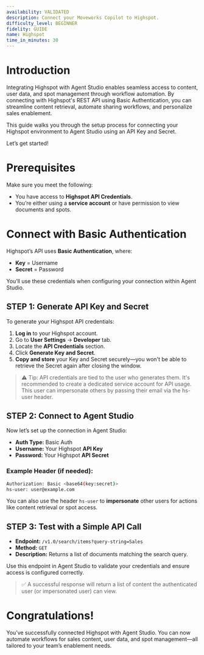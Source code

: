 ```yaml
---
availability: VALIDATED
description: Connect your Moveworks Copilot to Highspot.
difficulty_level: BEGINNER
fidelity: GUIDE
name: Highspot
time_in_minutes: 30
---
```


# Introduction

Integrating Highspot with Agent Studio enables seamless access to content, user data, and spot management through workflow automation. By connecting with Highspot's REST API using Basic Authentication, you can streamline content retrieval, automate sharing workflows, and personalize sales enablement.

This guide walks you through the setup process for connecting your Highspot environment to Agent Studio using an API Key and Secret.

Let’s get started!

# **Prerequisites**

Make sure you meet the following:

- You have access to **Highspot API Credentials**.
- You’re either using a **service account** or have permission to view documents and spots.

# **Connect with Basic Authentication**

Highspot’s API uses **Basic Authentication**, where:

- **Key** = Username
- **Secret** = Password

You’ll use these credentials when configuring your connection within Agent Studio.

## STEP 1: Generate API Key and Secret

To generate your Highspot API credentials:

1. **Log in** to your Highspot account.
2. Go to **User Settings** → **Developer** tab.
3. Locate the **API Credentials** section.
4. Click **Generate Key and Secret**.
5. **Copy and store** your Key and Secret securely—you won't be able to retrieve the Secret again after closing the window.

> ⚠️ Tip: API credentials are tied to the user who generates them. It's recommended to create a dedicated service account for API usage. This user can impersonate others by passing their email via the hs-user header.
> 

## STEP 2: Connect to Agent Studio

Now let’s set up the connection in Agent Studio:

- **Auth Type:** Basic Auth
- **Username:** Your Highspot **API Key**
- **Password:** Your Highspot **API Secret**

### Example Header (if needed):

```bash
Authorization: Basic <base64(key:secret)>
hs-user: user@example.com
```

You can also use the header `hs-user` to **impersonate** other users for actions like content retrieval or spot access.

## STEP 3: Test with a Simple API Call

- **Endpoint:** `/v1.0/search/items?query-string=Sales`
- **Method:** `GET`
- **Description:** Returns a list of documents matching the search query.

Use this endpoint in Agent Studio to validate your credentials and ensure access is configured correctly.

> ✅ A successful response will return a list of content the authenticated user (or impersonated user) can view.
> 

# Congratulations!

You’ve successfully connected Highspot with Agent Studio. You can now automate workflows for sales content, user data, and spot management—all tailored to your team’s enablement needs.